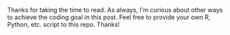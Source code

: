 Thanks for taking the time to read. As always, I'm curious about other ways to achieve the coding goal in this post. Feel free to provide your own R, Python, etc. script to this repo. Thanks!
